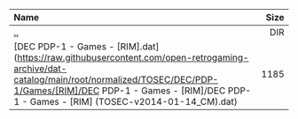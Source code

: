 |Name|Size|
|:---|---:|
|[..](../index.html)|DIR|
|[DEC PDP-1 - Games - [RIM].dat](https://raw.githubusercontent.com/open-retrogaming-archive/dat-catalog/main/root/normalized/TOSEC/DEC/PDP-1/Games/[RIM]/DEC PDP-1 - Games - [RIM]/DEC PDP-1 - Games - [RIM] (TOSEC-v2014-01-14_CM).dat)|1185|
